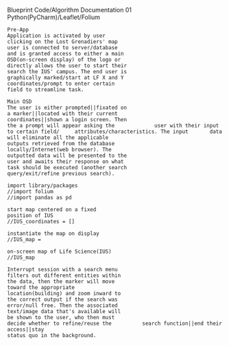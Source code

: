 Blueprint Code/Algorithm Documentation 01
Python(PyCharm)/Leaflet/Folium 
	
	Pre-App
	Application is activated by user 		
	clicking on the Lost Grenadiers' map
	user is connected to server/database
	and is granted access to either a main 
	OSD(on-screen display) of the logo or 
	directly allows the user to start their 
	search the IUS' campus. The end user is 
	graphically marked/start at LF X and Y 
	coordinates/prompt to enter certain 
	field to streamline task. 
	
	Main OSD
	The user is either prompted||fixated on 
	a marker||located with their current 
	coordinates||shown a login screen. Then 
	the a prompt will appear asking the 		    user with their input to certain field/	    attributes/characteristics. The input 	    data will eliminate all the applicable        
	outputs retrieved from the database 
	locally/Internet(web browser). The 
	outputted data will be presented to the 
	user and awaits their response on what 	
	task should be executed (another search 
	query/exit/refine previous search).  

	import library/packages
	//import folium	
	//import pandas as pd
	
	start map centered on a fixed 	
	position of IUS
	//IUS_coordinates = []
	
	instantiate the map on display
	//IUS_map = 

	on-screen map of Life Science(IUS)
	//IUS_map	
	
	Interrupt session with a search menu 
	filters out different entities within
	the data, then the marker will move 
	toward the appropriate 				   
	location(building) and zoom inward to
	the correct output if the search was 
	error/null free. Then the associated 
	text/image data that's available will
	be shown to the user, who then must 
	decide whether to refine/reuse the 			search function||end their access||stay 
	status quo in the background. 
	
	
	
		
	
	
	